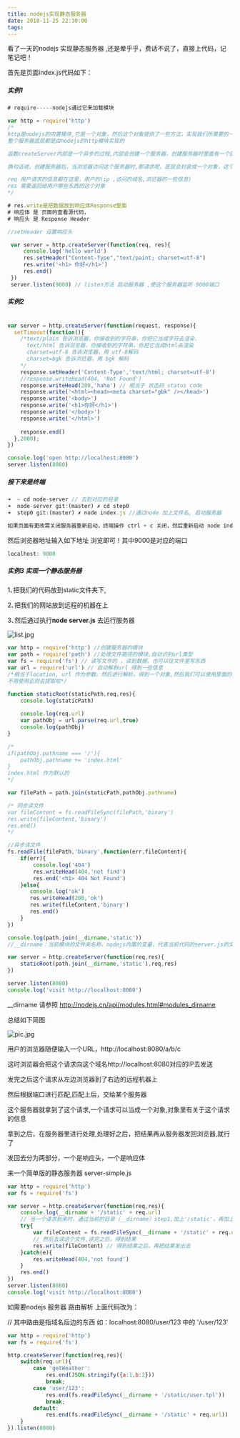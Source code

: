```yaml
---
title: nodejs实现静态服务器
date: 2018-11-25 22:30:00
tags:
---
```


看了一天的nodejs 实现静态服务器 ,还是晕乎乎，费话不说了，直接上代码，记笔记吧！

首先是页面index.js代码如下：

##### 实例1

```javascript
# require-----nodejs通过它来加载模块

var http = require('http') 
/*
http是nodejs的内置模块,它是一个对象，然后这个对象提供了一些方法，实现我们所需要的一些功能
整个服务器底层都是由nodejs的http模块实现的

函数createServer内部是一个异步的过程,内部会创建一个服务器，创建服务器时里面有一个回调function(req,res),把函数function(req,res)作为对应的参数，来处理我们的请求

换句话说，创建服务器后，当浏览器访问这个服务器时,那请求呢，底层会封装成一个对象，这个对象就是第一个参数，是req,可以随便起名

req 用户请求的信息都在这里，用户的(ip ,访问的域名,浏览器的一些信息)
res 需要返回给用户哪些东西的这个对象
*/

# res.write是把数据放到响应体Response里面
# 响应体 是 页面的查看源代码，
# 响应头 是 Response Header

//setHeader 设置响应头 

 var server = http.createServer(function(req, res){
     console.log('hello world')
     res.setHeader("Content-Type","text/paint; charset=utf-8")
     res.write('<h1> 你好</h1>') 
     res.end()
 })
 server.listen(9000) // listen方法 启动服务器 ,使这个服务器监听 9000端口


```

##### 实例2

```javascript

var server = http.createServer(function(request, response){
  setTimeout(function(){
    /*text/plain 告诉浏览器，你接收到的字符串，你把它当成字符去渲染.  
      text/html 告诉浏览器，你接收到的字符串，你把它当成html去渲染
      charset=utf-8 告诉浏览器，用 utf-8解码
      charset=bgk 告诉浏览器，用 bgk 解码
    */
    response.setHeader('Content-Type','text/html; charset=utf-8')
    //response.writeHead(404, 'Not Found')
    response.writeHead(200,'haha') // 相当于 状态码 status code
    response.write('<html><head><meta charset="gbk" /></head>')
    response.write('<body>')
    response.write('<h1>你好</h1>')
    response.write('</body>')
    response.write('</html>')
    
    response.end()
  },2000);
})

console.log('open http://localhost:8080')
server.listen(8080)
```



##### 接下来是终端

```javascript
➜  ~ cd node-server // 去到对应的目录
➜  node-server git:(master) ✗ cd step0
➜  step0 git:(master) ✗ node index.js //通过node 加上文件名, 启动服务器

如果页面有更改需关闭服务器重新启动，终端操作 ctrl + c 关闭，然后重新启动 node index.js即可!
```

然后浏览器地址输入如下地址 浏览即可！其中9000是对应的端口

```javascript
localhost: 9000
```



##### 实例3  实现一个静态服务器

1､把我们的代码放到static文件夹下,

2､把我们的网站放到远程的机器在上

3､然后通过执行**node server.js** 去运行服务器

![list.jpg](https://upload-images.jianshu.io/upload_images/9375265-a85157201549beb2.jpg?imageMogr2/auto-orient/strip%7CimageView2/2/w/1240)

```javascript
var http = require('http') //创建服务器的模块
var path = require('path') //处理文件路径的模块,自动识别url类型
var fs = require('fs') // 读写文件的 ，读到数据，也可以往文件里写东西
var url = require('url') // 自动解析url 得到一些信息 
/*相当于location, url 作为参数，然后进行解析，得到一个对象,然后我们可以使用里面的某些部分了
不用使用正则去提取啦*/

function staticRoot(staticPath,req,res){
    console.log(staticPath)
    
    console.log(req.url)
    var pathObj = url.parse(req.url,true)
    console.log(pathObj)
}

/*
if(pathObj.pathname === '/'){
    pathObj.pathname += 'index.html'
}
index.html 作为默认的
*/

var filePath = path.join(staticPath,pathObj.pathname)

/* 同步读文件
var fileContent = fs.readFileSync(filePath,'binary')
res.write(fileContent,'binary')
res.end()
*/

//异步读文件
fs.readFile(filePath,'binary',function(err,fileContent){
    if(err){
        console.log('404')
        res.writeHead(404,'not find')
        res.end('<h1> 404 Not Found')
    }else{
       console.log('ok')
       res.writeHead(200,'ok')
       res.write(fileContent,'binary')
       res.end()
    }
})

console.log(path.join(__dirname,'static'))
//__dirname：当前模块的文件夹名称，nodejs内置的变量，代表当前代码的server.js的文件夹路径。也就是step1的绝对路径,然后拼上static路径，最终static的绝对路径

var server = http.createServer(function(req,res){
    staticRoot(path.join(__dirname,'static'),req,res)
})

server.listen(8080)
console.log('visit http://localhost:8080')
```

__dirname 请参照 http://nodejs.cn/api/modules.html#modules_dirname

总结如下简图

![pic.jpg](https://upload-images.jianshu.io/upload_images/9375265-3999c2e18dac389d.jpg?imageMogr2/auto-orient/strip%7CimageView2/2/w/1240)



用户的浏览器随便输入一个URL，http://localhost:8080/a/b/c 

这时浏览器会把这个请求向这个域名http://localhost:8080对应的IP去发送

发完之后这个请求从左边浏览器到了右边的远程机器上

然后根据端口进行匹配,匹配上后，交给某个服务器

这个服务器就拿到了这个请求,一个请求可以当成一个对象,对象里有关于这个请求的信息

拿到之后，在服务器里进行处理,处理好之后，把结果再从服务器发回浏览器,就行了

发回去分为两部分，一个是响应头，一个是响应体

来一个简单版的静态服务器 server-simple.js

```javascript
var http = require('http')
var fs = require('fs')

var server = http.createServer(function(req,res){
    console.log(__dirname + '/static' + req.url)
    // 当一个请求到来时，通过当前的目录（__dirname）step1,加上'/static'，再加上'req.url',拼装成一个完整的路径
    try{
        var fileContent = fs.readFileSync(__dirname + '/static' + req.url)
        // 然后去读这个文件,读完之后，得到结果
        res.write(fileContent) // 得到结果之后，再把结果发出去 
    }catch(e){
        res.writeHead(404,'not found')
    }
    res.end()
})
server.listen(8080)
console.log('visit http://localhost:8080')
```

如需要nodejs 服务器 路由解析 上面代码改为：

// 其中路由是指域名后边的东西 如：localhost:8080/user/123 中的 '/user/123'

```javascript
var http = require('http')
var fs = require('fs')

http.createServer(function(req,res){
    switch(req.url){
        case 'getWeather':
        	res.end(JSON.stringify({a:1,b:2}))
        	break;
        case 'user/123':
        	res.end(fs.readFileSync(__dirname + '/static/user.tpl'))
        	break;
        default:
        	res.end(fs.readFileSync(__dirname + '/static' + req.url))
    }
}).listen(8080)
```

